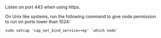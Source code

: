 Listen on port 443 when using https.

On Unix like systems, run the following command to give node permission to run on ports lower than 1024:

`` sudo setcap 'cap_net_bind_service=+ep' `which node` ``